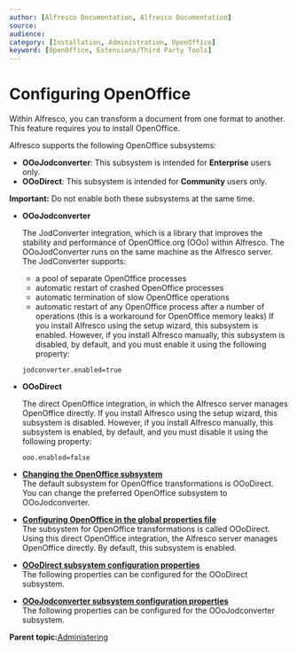 ```yaml
---
author: [Alfresco Documentation, Alfresco Documentation]
source: 
audience: 
category: [Installation, Administration, OpenOffice]
keyword: [OpenOffice, Extensions/Third Party Tools]
---
```


# Configuring OpenOffice

Within Alfresco, you can transform a document from one format to another. This feature requires you to install OpenOffice.

Alfresco supports the following OpenOffice subsystems:

-   **OOoJodconverter**: This subsystem is intended for **Enterprise** users only.
-   **OOoDirect**: This subsystem is intended for **Community** users only.

**Important:** Do not enable both these subsystems at the same time.

-   **OOoJodconverter**

    The JodConverter integration, which is a library that improves the stability and performance of OpenOffice.org \(OOo\) within Alfresco. The OOoJodConverter runs on the same machine as the Alfresco server. The JodConverter supports:

    -   a pool of separate OpenOffice processes
    -   automatic restart of crashed OpenOffice processes
    -   automatic termination of slow OpenOffice operations
    -   automatic restart of any OpenOffice process after a number of operations \(this is a workaround for OpenOffice memory leaks\)
    If you install Alfresco using the setup wizard, this subsystem is enabled. However, if you install Alfresco manually, this subsystem is disabled, by default, and you must enable it using the following property:

    ```
    jodconverter.enabled=true
    ```

-   **OOoDirect**

    The direct OpenOffice integration, in which the Alfresco server manages OpenOffice directly. If you install Alfresco using the setup wizard, this subsystem is disabled. However, if you install Alfresco manually, this subsystem is enabled, by default, and you must disable it using the following property:

    ```
    ooo.enabled=false
    ```


-   **[Changing the OpenOffice subsystem](../tasks/OOo-subsystems-config.md)**  
The default subsystem for OpenOffice transformations is OOoDirect. You can change the preferred OpenOffice subsystem to OOoJodconverter.
-   **[Configuring OpenOffice in the global properties file](../tasks/OOo-props-config.md)**  
The subsystem for OpenOffice transformations is called OOoDirect. Using this direct OpenOffice integration, the Alfresco server manages OpenOffice directly. By default, this subsystem is enabled.
-   **[OOoDirect subsystem configuration properties](../concepts/OOoDirect-subsystem-props.md)**  
The following properties can be configured for the OOoDirect subsystem.
-   **[OOoJodconverter subsystem configuration properties](../concepts/OOoJodconverter-subsystem-props.md)**  
The following properties can be configured for the OOoJodconverter subsystem.

**Parent topic:**[Administering](../concepts/ch-administering.md)


